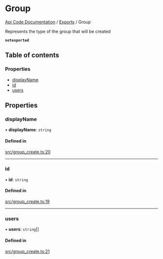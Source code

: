 # Group
 
[Api Code Documentation](../README.md) / [Exports](../modules.md) / Group

Represents the type of the group that will be created

**`notexported`**

## Table of contents

### Properties

- [displayName](Group.md#displayname)
- [id](Group.md#id)
- [users](Group.md#users)

## Properties

### displayName

• **displayName**: `string`

#### Defined in

[src/group_create.ts:20](https://github.com/openkfw/TruBudget/blob/f6ee764/api/src/group_create.ts#L20)

___

### id

• **id**: `string`

#### Defined in

[src/group_create.ts:19](https://github.com/openkfw/TruBudget/blob/f6ee764/api/src/group_create.ts#L19)

___

### users

• **users**: `string`[]

#### Defined in

[src/group_create.ts:21](https://github.com/openkfw/TruBudget/blob/f6ee764/api/src/group_create.ts#L21)
